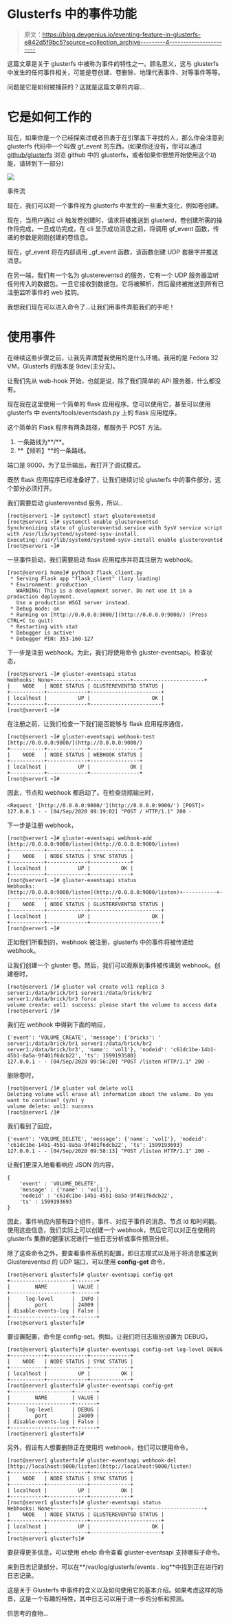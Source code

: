 # Glusterfs 中的事件功能

> 原文：<https://blog.devgenius.io/eventing-feature-in-glusterfs-e842d5f9bc5?source=collection_archive---------4----------------------->

这篇文章是关于 glusterfs 中被称为事件的特性之一。顾名思义，这与 glusterfs 中发生的任何事件相关，可能是卷创建、卷删除、地理代表事件、对等事件等等。

问题是它是如何被捕获的？这就是这篇文章的内容…

# 它是如何工作的

现在，如果你是一个已经探索过或者热衷于在引擎盖下寻找的人，那么你会注意到 glusterfs 代码中一个叫做 gf_event 的东西。(如果你还没有，你可以通过 [github/glusterfs](https://github.com/gluster/glusterfs) 浏览 github 中的 glusterfs，或者如果你很想开始使用这个功能，请转到下一部分)

![](img/51c98ee6a02d559509f39ac198fcd997.png)

事件流

现在，我们可以将一个事件视为 glusterfs 中发生的一些重大变化，例如卷创建。

现在，当用户通过 cli 触发卷创建时，请求将被推送到 glusterd，卷创建所需的操作将完成，一旦成功完成，在 cli 显示成功消息之前，将调用 gf_event 函数，传递的参数是刚刚创建的卷信息。

现在，gf_event 将在内部调用 _gf_event 函数，该函数创建 UDP 套接字并推送消息。

在另一端，我们有一个名为 glustereventsd 的服务，它有一个 UDP 服务器监听任何传入的数据包。一旦它接收到数据包，它将被解析，然后最终被推送到所有已注册监听事件的 web 挂钩。

我想我们现在可以进入命令了…让我们用事件弄脏我们的手吧！

# 使用事件

在继续这些步骤之前，让我先弄清楚我使用的是什么环境。我用的是 Fedora 32 VM，Glusterfs 的版本是 9dev(主分支)。

让我们先从 web-hook 开始，也就是说，除了我们简单的 API 服务器，什么都没有。

现在我在这里使用一个简单的 flask 应用程序。您可以使用它，甚至可以使用 glusterfs 中 events/tools/eventsdash.py 上的 flask 应用程序。

这个简单的 Flask 程序有两条路径，都服务于 POST 方法。

1.  一条路线为**/**。
2.  **【倾听】**的一条路线。

端口是 9000，为了显示输出，我打开了调试模式。

既然 flask 应用程序已经准备好了，让我们继续讨论 glusterfs 中的事件部分，这个部分必须打开。

我们需要启动 glustereventsd 服务，所以..

```
[root@server1 ~]# systemctl start glustereventsd
[root@server1 ~]# systemctl enable glustereventsd
Synchronizing state of glustereventsd.service with SysV service script with /usr/lib/systemd/systemd-sysv-install.
Executing: /usr/lib/systemd/systemd-sysv-install enable glustereventsd
[root@server1 ~]#
```

一旦事件启动，我们需要启动 flask 应用程序并将其注册为 webhook。

```
[root@server1 home]# python3 flask_client.py 
 * Serving Flask app "flask_client" (lazy loading)
 * Environment: production
   WARNING: This is a development server. Do not use it in a production deployment.
   Use a production WSGI server instead.
 * Debug mode: on
 * Running on [http://0.0.0.0:9000/](http://0.0.0.0:9000/) (Press CTRL+C to quit)
 * Restarting with stat
 * Debugger is active!
 * Debugger PIN: 353-160-127
```

下一步是注册 webhook。为此，我们将使用命令 gluster-eventsapi。检查状态，

```
[root@server1 ~]# gluster-eventsapi status
Webhooks: None+-----------+-------------+-----------------------+
|    NODE   | NODE STATUS | GLUSTEREVENTSD STATUS |
+-----------+-------------+-----------------------+
| localhost |          UP |                    OK |
+-----------+-------------+-----------------------+
[root@server1 ~]#
```

在注册之前，让我们检查一下我们是否能够与 flask 应用程序通信，

```
[root@server1 ~]# gluster-eventsapi webhook-test [http://0.0.0.0:9000/](http://0.0.0.0:9000/)
+-----------+-------------+----------------+
|    NODE   | NODE STATUS | WEBHOOK STATUS |
+-----------+-------------+----------------+
| localhost |          UP |             OK |
+-----------+-------------+----------------+
[root@server1 ~]#
```

因此，节点和 webhook 都启动了。在检查烧瓶输出时，

```
<Request '[http://0.0.0.0:9000/'](http://0.0.0.0:9000/') [POST]>
127.0.0.1 - - [04/Sep/2020 09:19:02] "POST / HTTP/1.1" 200 -
```

下一步是注册 webhook，

```
[root@server1 ~]# gluster-eventsapi webhook-add [http://0.0.0.0:9000/listen](http://0.0.0.0:9000/listen)
+-----------+-------------+-------------+
|    NODE   | NODE STATUS | SYNC STATUS |
+-----------+-------------+-------------+
| localhost |          UP |          OK |
+-----------+-------------+-------------+
[root@server1 ~]# gluster-eventsapi status
Webhooks: 
[http://0.0.0.0:9000/listen](http://0.0.0.0:9000/listen)+-----------+-------------+-----------------------+
|    NODE   | NODE STATUS | GLUSTEREVENTSD STATUS |
+-----------+-------------+-----------------------+
| localhost |          UP |                    OK |
+-----------+-------------+-----------------------+
[root@server1 ~]#
```

正如我们所看到的，webhook 被注册，glusterfs 中的事件将被传递给 webhook。

让我们创建一个 gluster 卷。然后，我们可以观察到事件被传递到 webhook。创建卷时，

```
[root@server1 /]# gluster vol create vol1 replica 3 server1:/data/brick/br1 server1:/data/brick/br2 server1:/data/brick/br3 force
volume create: vol1: success: please start the volume to access data
[root@server1 /]#
```

我们在 webhook 中得到下面的响应，

```
{'event': 'VOLUME_CREATE', 'message': {'bricks': ' server1:/data/brick/br1 server1:/data/brick/br2 server1:/data/brick/br3', 'name': 'vol1'}, 'nodeid': 'c61dc1be-14b1-45b1-8a5a-9f401f6dcb22', 'ts': 1599193580}
127.0.0.1 - - [04/Sep/2020 09:56:20] "POST /listen HTTP/1.1" 200 -
```

删除卷时，

```
[root@server1 /]# gluster vol delete vol1
Deleting volume will erase all information about the volume. Do you want to continue? (y/n) y
volume delete: vol1: success
[root@server1 /]#
```

我们看到了回应，

```
{'event': 'VOLUME_DELETE', 'message': {'name': 'vol1'}, 'nodeid': 'c61dc1be-14b1-45b1-8a5a-9f401f6dcb22', 'ts': 1599193693}
127.0.0.1 - - [04/Sep/2020 09:58:13] "POST /listen HTTP/1.1" 200 -
```

让我们更深入地看看响应 JSON 的内容，

```
{
    'event' : 'VOLUME_DELETE',
    'message' : {'name' : 'vol1'},
    'nodeid' : 'c61dc1be-14b1-45b1-8a5a-9f401f6dcb22',
    'ts' : 1599193693
}
```

因此，事件响应内部有四个组件，事件、对应于事件的消息、节点 id 和时间戳。使用这些信息，我们实际上可以创建一个 webhook，然后它可以对正在使用的 glusterfs 集群的健康状况进行一些日志分析或事件预测分析。

除了这些命令之外，要查看事件系统的配置，即日志模式以及用于将消息推送到 Glustereventsd 的 UDP 端口，可以使用 **config-get** 命令，

```
[root@server1 glusterfs]# gluster-eventsapi config-get
+--------------------+-------+
|        NAME        | VALUE |
+--------------------+-------+
|     log-level      |  INFO |
|        port        | 24009 |
| disable-events-log | False |
+--------------------+-------+
[root@server1 glusterfs]#
```

要设置配置，命令是 config-set。例如，让我们将日志级别设置为 DEBUG，

```
[root@server1 glusterfs]# gluster-eventsapi config-set log-level DEBUG
+-----------+-------------+-------------+
|    NODE   | NODE STATUS | SYNC STATUS |
+-----------+-------------+-------------+
| localhost |          UP |          OK |
+-----------+-------------+-------------+
[root@server1 glusterfs]# gluster-eventsapi config-get
+--------------------+-------+
|        NAME        | VALUE |
+--------------------+-------+
|     log-level      | DEBUG |
|        port        | 24009 |
| disable-events-log | False |
+--------------------+-------+
[root@server1 glusterfs]#
```

另外，假设有人想要删除正在使用的 webhook，他们可以使用命令，

```
[root@server1 glusterfs]# gluster-eventsapi webhook-del [http://localhost:9000/listen](http://localhost:9000/listen)
+-----------+-------------+-------------+
|    NODE   | NODE STATUS | SYNC STATUS |
+-----------+-------------+-------------+
| localhost |          UP |          OK |
+-----------+-------------+-------------+
[root@server1 glusterfs]# gluster-eventsapi status
Webhooks: None+-----------+-------------+-----------------------+
|    NODE   | NODE STATUS | GLUSTEREVENTSD STATUS |
+-----------+-------------+-----------------------+
| localhost |          UP |                    OK |
+-----------+-------------+-----------------------+
[root@server1 glusterfs]#
```

要获得更多信息，可以使用 ehelp 命令查看 gluster-eventsapi 支持哪些子命令。

来到日志记录部分，可以在**/var/log/glusterfs/events . log**中找到正在进行的日志记录。

这是关于 Glusterfs 中事件的含义以及如何使用它的基本介绍。如果考虑这样的场景，这是一个有趣的特性，其中日志可以用于进一步的分析和预测。

供思考的食物…